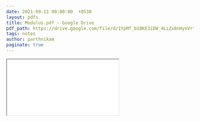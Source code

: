 ```yaml
---
date: 2021-09-11 00:00:00  +0530
layout: pdfs
title: Modulus.pdf - Google Drive
pdf_path: https://drive.google.com/file/d/1YpMf_b10KE3iDW_4LiZx8nHynVrt1rsZ/preview?usp=sharing
tags: notes
author: parthnikam
paginate: true
---
```


<iframe class="embed-pdf" src="{{ page.pdf_path }}#toolbar=0" seamless="seamless" scrolling="no" style="overflow:hidden"></iframe>
